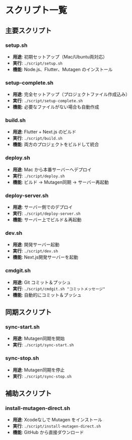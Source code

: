 # スクリプト一覧

## 主要スクリプト

### setup.sh
- **用途**: 初期セットアップ（Mac/Ubuntu両対応）
- **実行**: `./script/setup.sh`
- **機能**: Node.js、Flutter、Mutagen のインストール

### setup-complete.sh
- **用途**: 完全セットアップ（プロジェクトファイル作成込み）
- **実行**: `./script/setup-complete.sh`
- **機能**: 必要なファイルがない場合も自動作成

### build.sh
- **用途**: Flutter + Next.js のビルド
- **実行**: `./script/build.sh`
- **機能**: 両方のプロジェクトをビルドして統合

### deploy.sh
- **用途**: Mac から本番サーバーへデプロイ
- **実行**: `./script/deploy.sh`
- **機能**: ビルド → Mutagen同期 → サーバー再起動

### deploy-server.sh
- **用途**: サーバー側でのデプロイ
- **実行**: `./script/deploy-server.sh`
- **機能**: サーバー上でビルド＆再起動

### dev.sh
- **用途**: 開発サーバー起動
- **実行**: `./script/dev.sh`
- **機能**: Next.js開発サーバーを起動

### cmdgit.sh
- **用途**: Git コミット＆プッシュ
- **実行**: `./script/cmdgit.sh "コミットメッセージ"`
- **機能**: 自動的にコミット＆プッシュ

## 同期スクリプト

### sync-start.sh
- **用途**: Mutagen同期を開始
- **実行**: `./script/sync-start.sh`

### sync-stop.sh
- **用途**: Mutagen同期を停止
- **実行**: `./script/sync-stop.sh`

## 補助スクリプト

### install-mutagen-direct.sh
- **用途**: Xcodeなしで Mutagen をインストール
- **実行**: `./script/install-mutagen-direct.sh`
- **機能**: GitHub から直接ダウンロード